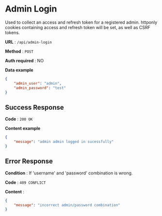 # Admin Login

Used to collect an access and refresh token for a registered admin.
httponly cookies containing access and refresh token will be set, 
as well as CSRF tokens.  

**URL** : `/api/admin-login`

**Method** : `POST`

**Auth required** : NO

**Data example**

```json
{
    "admin_user": "admin",
    "admin_password": "test"
}
```

## Success Response

**Code** : `200 OK`

**Content example**

```json
{
    "message": "admin admin logged in sucessfully"
}
```

## Error Response

**Condition** : If 'username' and 'password' combination is wrong.

**Code** : `409 CONFLICT`

**Content** :

```json
{
    "message": "incorrect admin/password combination"
}
```
